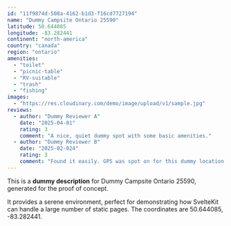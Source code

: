 ```yaml
---
id: "11f9874d-508a-4162-b1d3-f16cd7727194"
name: "Dummy Campsite Ontario 25590"
latitude: 50.644085
longitude: -83.282441
continent: "north-america"
country: "canada"
region: "ontario"
amenities:
  - "toilet"
  - "picnic-table"
  - "RV-suitable"
  - "trash"
  - "fishing"
images:
  - "https://res.cloudinary.com/demo/image/upload/v1/sample.jpg"
reviews:
  - author: "Dummy Reviewer A"
    date: "2025-04-01"
    rating: 3
    comment: "A nice, quiet dummy spot with some basic amenities."
  - author: "Dummy Reviewer B"
    date: "2025-02-024"
    rating: 3
    comment: "Found it easily. GPS was spot on for this dummy location."
---
```


This is a **dummy description** for Dummy Campsite Ontario 25590, generated for the proof of concept.

It provides a serene environment, perfect for demonstrating how SvelteKit can handle a large number of static pages. The coordinates are 50.644085, -83.282441.
